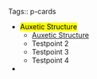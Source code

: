 Tags:: p-cards

-
  <mark class='red'>Auxetic Structure</mark>
	- [Auxetic Structure](https://www.youtube.com/watch?v=XP5Fk-lHvK0&ab_channel=MITMediaLab)
	- Testpoint 2
	- Testpoint 3
	- Testpoint 4
-